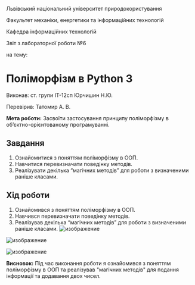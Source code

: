 Львівський національний університет природокористування 

Факультет механіки, енергетики та інформаційних технологій 

Кафедра інформаційних технологій 

Звіт з лабораторної роботи №6 

на тему: 
# Поліморфізм в Python 3

Виконав: ст. групи ІТ-12сп Юрчишин Н.Ю. 

Перевірив: Татомир А. В. 

**Мета роботи:** Засвоїти застосування принципу поліморфізму в об’єктно-орієнтованому програмуванні.

## Завдання
1. Ознайомитися з поняттям поліморфізму в ООП.
2. Навчитися перевизначати поведінку методів.
3. Реалізувати декілька “магічних методів” для роботи з визначеними раніше класами.

## Хід роботи
1. Ознайомився з поняттям поліморфізму в ООП.
2. Навчився перевизначати поведінку методів.
3. Реалізував декілька “магічних методів” для роботи з визначеними раніше класами.
![изображение](https://user-images.githubusercontent.com/101549330/169513476-703014be-6c04-42d8-a568-f62f8d101069.png)

![изображение](https://user-images.githubusercontent.com/101549330/169513583-fa394f46-851f-43bd-956f-8160d23ba604.png)

![изображение](https://user-images.githubusercontent.com/101549330/169513630-e4fd7cf0-8879-4ccc-b05c-ab97b899d07d.png)


**Висновок:**
Під час виконання роботи я ознайомився з поняттям поліморфізму в ООП та реалізував "магічних методів" для подання інформації та додавання двох чисел.
